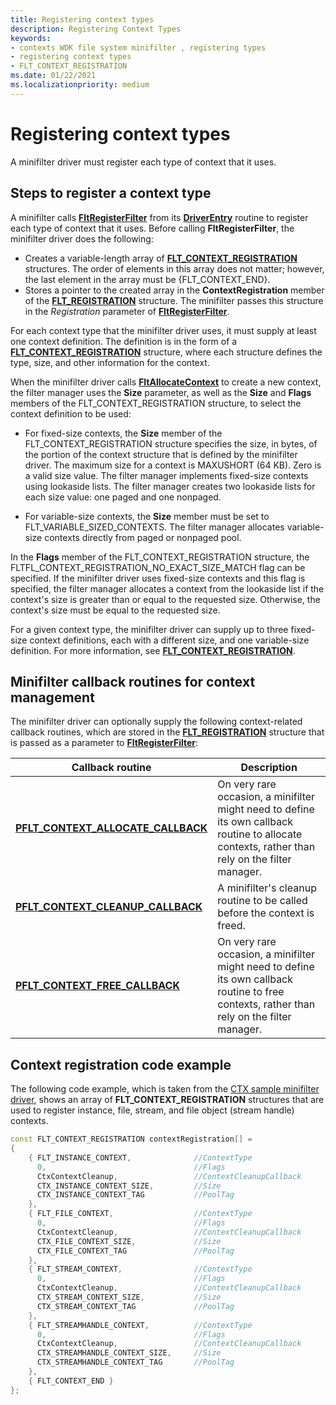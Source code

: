 ```yaml
---
title: Registering context types
description: Registering Context Types
keywords:
- contexts WDK file system minifilter , registering types
- registering context types
- FLT_CONTEXT_REGISTRATION
ms.date: 01/22/2021
ms.localizationpriority: medium
---
```


# Registering context types

A minifilter driver must register each type of context that it uses.

## Steps to register a context type

A minifilter calls [**FltRegisterFilter**](/windows-hardware/drivers/ddi/fltkernel/nf-fltkernel-fltregisterfilter) from its [**DriverEntry**](/windows-hardware/drivers/ddi/wdm/nc-wdm-driver_initialize) routine to register each type of context that it uses. Before calling **FltRegisterFilter**, the minifilter driver does the following:

- Creates a variable-length array of [**FLT_CONTEXT_REGISTRATION**](/windows-hardware/drivers/ddi/fltkernel/ns-fltkernel-_flt_context_registration) structures. The order of elements in this array does not matter; however, the last element in the array must be {FLT_CONTEXT_END}.
- Stores a pointer to the created array in the **ContextRegistration** member of the [**FLT_REGISTRATION**](/windows-hardware/drivers/ddi/fltkernel/ns-fltkernel-_flt_registration) structure. The minifilter passes this structure in the *Registration* parameter of [**FltRegisterFilter**](/windows-hardware/drivers/ddi/fltkernel/nf-fltkernel-fltregisterfilter).

For each context type that the minifilter driver uses, it must supply at least one context definition. The definition is in the form of a [**FLT_CONTEXT_REGISTRATION**](/windows-hardware/drivers/ddi/fltkernel/ns-fltkernel-_flt_context_registration) structure, where each structure defines the type, size, and other information for the context.

When the minifilter driver calls [**FltAllocateContext**](/windows-hardware/drivers/ddi/fltkernel/nf-fltkernel-fltallocatecontext) to create a new context, the filter manager uses the **Size** parameter, as well as the **Size** and **Flags** members of the FLT_CONTEXT_REGISTRATION structure, to select the context definition to be used:

- For fixed-size contexts, the **Size** member of the FLT_CONTEXT_REGISTRATION structure specifies the size, in bytes, of the portion of the context structure that is defined by the minifilter driver. The maximum size for a context is MAXUSHORT (64 KB). Zero is a valid size value. The filter manager implements fixed-size contexts using lookaside lists. The filter manager creates two lookaside lists for each size value: one paged and one nonpaged.

- For variable-size contexts, the **Size** member must be set to FLT_VARIABLE_SIZED_CONTEXTS. The filter manager allocates variable-size contexts directly from paged or nonpaged pool.

In the **Flags** member of the FLT_CONTEXT_REGISTRATION structure, the FLTFL_CONTEXT_REGISTRATION_NO_EXACT_SIZE_MATCH flag can be specified. If the minifilter driver uses fixed-size contexts and this flag is specified, the filter manager allocates a context from the lookaside list if the context's size is greater than or equal to the requested size. Otherwise, the context's size must be equal to the requested size.

For a given context type, the minifilter driver can supply up to three fixed-size context definitions, each with a different size, and one variable-size definition. For more information, see [**FLT_CONTEXT_REGISTRATION**](/windows-hardware/drivers/ddi/fltkernel/ns-fltkernel-_flt_context_registration).

## Minifilter callback routines for context management

The minifilter driver can optionally supply the following context-related callback routines, which are stored in the [**FLT_REGISTRATION**](/windows-hardware/drivers/ddi/fltkernel/ns-fltkernel-_flt_registration) structure that is passed as a parameter to [**FltRegisterFilter**](/windows-hardware/drivers/ddi/fltkernel/nf-fltkernel-fltregisterfilter):

| Callback routine | Description |
| ---------------- | ----------- |
| [**PFLT_CONTEXT_ALLOCATE_CALLBACK**](/windows-hardware/drivers/ddi/fltkernel/nc-fltkernel-pflt_context_allocate_callback) | On very rare occasion, a minifilter might need to define its own callback routine to allocate contexts, rather than rely on the filter manager. |
|  [**PFLT_CONTEXT_CLEANUP_CALLBACK**](/windows-hardware/drivers/ddi/fltkernel/nc-fltkernel-pflt_context_cleanup_callback) | A minifilter's cleanup routine to be called before the context is freed. |
| [**PFLT_CONTEXT_FREE_CALLBACK**](/windows-hardware/drivers/ddi/fltkernel/nc-fltkernel-pflt_context_free_callback) | On very rare occasion, a minifilter might need to define its own callback routine to free contexts, rather than rely on the filter manager. |

## Context registration code example

The following code example, which is taken from the [CTX sample minifilter driver](https://github.com/microsoft/Windows-driver-samples/tree/master/filesys/miniFilter/ctx), shows an array of **FLT_CONTEXT_REGISTRATION** structures that are used to register instance, file, stream, and file object (stream handle) contexts.

```cpp
const FLT_CONTEXT_REGISTRATION contextRegistration[] =
{
    { FLT_INSTANCE_CONTEXT,              //ContextType
      0,                                 //Flags
      CtxContextCleanup,                 //ContextCleanupCallback
      CTX_INSTANCE_CONTEXT_SIZE,         //Size
      CTX_INSTANCE_CONTEXT_TAG           //PoolTag
    },
    { FLT_FILE_CONTEXT,                  //ContextType
      0,                                 //Flags
      CtxContextCleanup,                 //ContextCleanupCallback
      CTX_FILE_CONTEXT_SIZE,             //Size
      CTX_FILE_CONTEXT_TAG               //PoolTag
    },
    { FLT_STREAM_CONTEXT,                //ContextType
      0,                                 //Flags
      CtxContextCleanup,                 //ContextCleanupCallback
      CTX_STREAM_CONTEXT_SIZE,           //Size
      CTX_STREAM_CONTEXT_TAG             //PoolTag
    },
    { FLT_STREAMHANDLE_CONTEXT,          //ContextType
      0,                                 //Flags
      CtxContextCleanup,                 //ContextCleanupCallback
      CTX_STREAMHANDLE_CONTEXT_SIZE,     //Size
      CTX_STREAMHANDLE_CONTEXT_TAG       //PoolTag
    },
    { FLT_CONTEXT_END }
};
```
